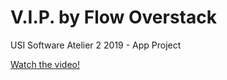 # V.I.P. by Flow Overstack
USI Software Atelier 2 2019 - App Project

[Watch the video!](https://www.youtube.com/watch?v=9H5_j_c8pHc)
